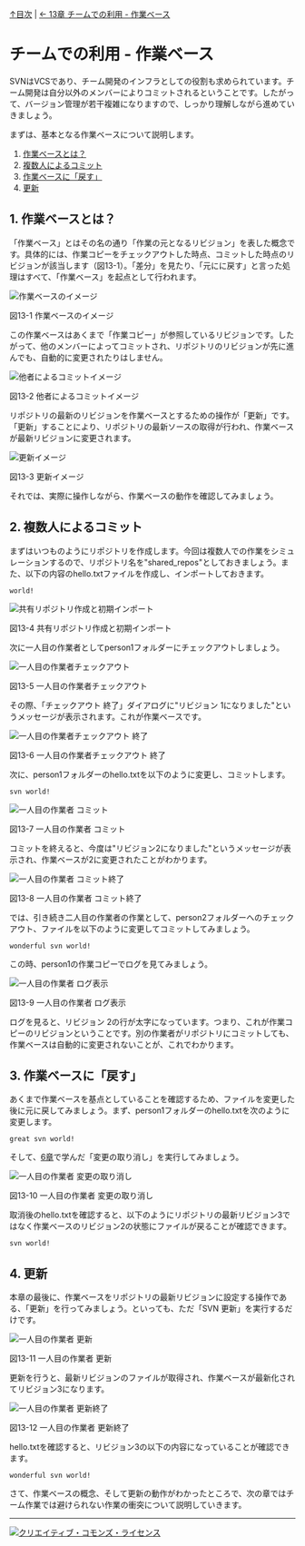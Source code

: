[↑目次](README.md "目次") | [← 13章 チームでの利用 - 作業ベース](13.team-use-1.md "チームでの利用 - 作業ベース")

# チームでの利用 - 作業ベース

SVNはVCSであり、チーム開発のインフラとしての役割も求められています。チーム開発は自分以外のメンバーによりコミットされるということです。したがって、バージョン管理が若干複雑になりますので、しっかり理解しながら進めていきましょう。

まずは、基本となる作業ベースについて説明します。

1. [作業ベースとは？](#what-is-base)
1. [複数人によるコミット](#commit-by-multi-user)
1. [作業ベースに「戻す」](#revert-to-base)
1. [更新](#update)

## <a name="what-is-base"></a>1. 作業ベースとは？

「作業ベース」とはその名の通り「作業の元となるリビジョン」を表した概念です。具体的には、作業コピーをチェックアウトした時点、コミットした時点のリビジョンが該当します（図13-1）。「差分」を見たり、「元にに戻す」と言った処理はすべて、「作業ベース」を起点として行われます。

![作業ベースのイメージ](images/chapter-13-1.jpg)

図13-1 作業ベースのイメージ

この作業ベースはあくまで「作業コピー」が参照しているリビジョンです。したがって、他のメンバーによってコミットされ、リポジトリのリビジョンが先に進んでも、自動的に変更されたりはしません。

![他者によるコミットイメージ](images/chapter-13-2.jpg)

図13-2 他者によるコミットイメージ

リポジトリの最新のリビジョンを作業ベースとするための操作が「更新」です。「更新」することにより、リポジトリの最新ソースの取得が行われ、作業ベースが最新リビジョンに変更されます。

![更新イメージ](images/chapter-13-3.jpg)

図13-3 更新イメージ

それでは、実際に操作しながら、作業ベースの動作を確認してみましょう。

## <a name="commit-by-multi-user"></a>2. 複数人によるコミット

まずはいつものようにリポジトリを作成します。今回は複数人での作業をシミュレーションするので、リポジトリ名を"shared_repos"としておきましょう。また、以下の内容のhello.txtファイルを作成し、インポートしておきます。

    world!

![共有リポジトリ作成と初期インポート](images/chapter-13-4.jpg)

図13-4 共有リポジトリ作成と初期インポート

次に一人目の作業者としてperson1フォルダーにチェックアウトしましょう。

![一人目の作業者チェックアウト](images/chapter-13-5.jpg)

図13-5 一人目の作業者チェックアウト

その際、「チェックアウト 終了」ダイアログに"リビジョン 1になりました"というメッセージが表示されます。これが作業ベースです。

![一人目の作業者チェックアウト 終了](images/chapter-13-6.jpg)

図13-6 一人目の作業者チェックアウト 終了

次に、person1フォルダーのhello.txtを以下のように変更し、コミットします。

    svn world!

![一人目の作業者 コミット](images/chapter-13-7.jpg)

図13-7 一人目の作業者 コミット

コミットを終えると、今度は"リビジョン2になりました"というメッセージが表示され、作業ベースが2に変更されたことがわかります。

![一人目の作業者 コミット終了](images/chapter-13-8.jpg)

図13-8 一人目の作業者 コミット終了

では、引き続き二人目の作業者の作業として、person2フォルダーへのチェックアウト、ファイルを以下のように変更してコミットしてみましょう。

    wonderful svn world!

この時、person1の作業コピーでログを見てみましょう。

![一人目の作業者 ログ表示](images/chapter-13-9.jpg)

図13-9 一人目の作業者 ログ表示

ログを見ると、リビジョン 2の行が太字になっています。つまり、これが作業コピーのリビジョンということです。別の作業者がリポジトリにコミットしても、作業ベースは自動的に変更されないことが、これでわかります。

## <a name="revert-to-base"></a>3. 作業ベースに「戻す」

あくまで作業ベースを基点としていることを確認するため、ファイルを変更した後に元に戻してみましょう。まず、person1フォルダーのhello.txtを次のように変更します。

    great svn world!

そして、[6章](6.personal-use-4.md)で学んだ「変更の取り消し」を実行してみましょう。

![一人目の作業者 変更の取り消し](images/chapter-13-10.jpg)

図13-10 一人目の作業者 変更の取り消し

取消後のhello.txtを確認すると、以下のようにリポジトリの最新リビジョン3ではなく作業ベースのリビジョン2の状態にファイルが戻ることが確認できます。

    svn world!

## <a name="update"></a>4. 更新

本章の最後に、作業ベースをリポジトリの最新リビジョンに設定する操作である、「更新」を行ってみましょう。といっても、ただ「SVN 更新」を実行するだけです。

![一人目の作業者 更新](images/chapter-13-11.jpg)

図13-11 一人目の作業者 更新

更新を行うと、最新リビジョンのファイルが取得され、作業ベースが最新化されてリビジョン3になります。

![一人目の作業者 更新終了](images/chapter-13-12.jpg)

図13-12 一人目の作業者 更新終了

hello.txtを確認すると、リビジョン3の以下の内容になっていることが確認できます。

    wonderful svn world!

さて、作業ベースの概念、そして更新の動作がわかったところで、次の章ではチーム作業では避けられない作業の衝突について説明していきます。

----------

<a rel="license" href="http://creativecommons.org/licenses/by-sa/3.0/deed.ja"><img alt="クリエイティブ・コモンズ・ライセンス" style="border-width:0" src="http://i.creativecommons.org/l/by-sa/3.0/88x31.png" /></a>
